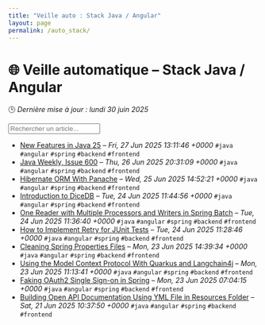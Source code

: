 ```yaml
---
title: "Veille auto : Stack Java / Angular"
layout: page
permalink: /auto_stack/
---
```


# 🌐 Veille automatique – Stack Java / Angular

🕒 *Dernière mise à jour : lundi 30 juin 2025*

<div class="search-container">
  <input type="text" id="article-search" placeholder="Rechercher un article...">
  <div class="tag-filters" id="tag-filters">
    <!-- Les filtres par tag seront générés dynamiquement -->
  </div>
</div>

- <span data-article='{"title":"New Features in Java 25","link":"https://feeds.feedblitz.com/~/920832566/0/baeldung","date":"Fri, 27 Jun 2025 13:11:46 +0000","tags":["java","angular","spring","backend","frontend"]}'>[New Features in Java 25](https://feeds.feedblitz.com/~/920832566/0/baeldung) – *Fri, 27 Jun 2025 13:11:46 +0000* `#java` `#angular` `#spring` `#backend` `#frontend`</span>
- <span data-article='{"title":"Java Weekly, Issue 600","link":"https://feeds.feedblitz.com/~/920803802/0/baeldung","date":"Thu, 26 Jun 2025 20:31:09 +0000","tags":["java","angular","spring","backend","frontend"]}'>[Java Weekly, Issue 600](https://feeds.feedblitz.com/~/920803802/0/baeldung) – *Thu, 26 Jun 2025 20:31:09 +0000* `#java` `#angular` `#spring` `#backend` `#frontend`</span>
- <span data-article='{"title":"Hibernate ORM With Panache","link":"https://feeds.feedblitz.com/~/920734664/0/baeldung","date":"Wed, 25 Jun 2025 14:52:21 +0000","tags":["java","angular","spring","backend","frontend"]}'>[Hibernate ORM With Panache](https://feeds.feedblitz.com/~/920734664/0/baeldung) – *Wed, 25 Jun 2025 14:52:21 +0000* `#java` `#angular` `#spring` `#backend` `#frontend`</span>
- <span data-article='{"title":"Introduction to DiceDB","link":"https://feeds.feedblitz.com/~/920673785/0/baeldung","date":"Tue, 24 Jun 2025 11:44:56 +0000","tags":["java","angular","spring","backend","frontend"]}'>[Introduction to DiceDB](https://feeds.feedblitz.com/~/920673785/0/baeldung) – *Tue, 24 Jun 2025 11:44:56 +0000* `#java` `#angular` `#spring` `#backend` `#frontend`</span>
- <span data-article='{"title":"One Reader with Multiple Processors and Writers in Spring Batch","link":"https://feeds.feedblitz.com/~/920673788/0/baeldung","date":"Tue, 24 Jun 2025 11:36:40 +0000","tags":["java","angular","spring","backend","frontend"]}'>[One Reader with Multiple Processors and Writers in Spring Batch](https://feeds.feedblitz.com/~/920673788/0/baeldung) – *Tue, 24 Jun 2025 11:36:40 +0000* `#java` `#angular` `#spring` `#backend` `#frontend`</span>
- <span data-article='{"title":"How to Implement Retry for JUnit Tests","link":"https://feeds.feedblitz.com/~/920673074/0/baeldung","date":"Tue, 24 Jun 2025 11:28:46 +0000","tags":["java","angular","spring","backend","frontend"]}'>[How to Implement Retry for JUnit Tests](https://feeds.feedblitz.com/~/920673074/0/baeldung) – *Tue, 24 Jun 2025 11:28:46 +0000* `#java` `#angular` `#spring` `#backend` `#frontend`</span>
- <span data-article='{"title":"Cleaning Spring Properties Files","link":"https://feeds.feedblitz.com/~/920630711/0/baeldung","date":"Mon, 23 Jun 2025 14:39:34 +0000","tags":["java","angular","spring","backend","frontend"]}'>[Cleaning Spring Properties Files](https://feeds.feedblitz.com/~/920630711/0/baeldung) – *Mon, 23 Jun 2025 14:39:34 +0000* `#java` `#angular` `#spring` `#backend` `#frontend`</span>
- <span data-article='{"title":"Using the Model Context Protocol With Quarkus and Langchain4j","link":"https://feeds.feedblitz.com/~/920621477/0/baeldung","date":"Mon, 23 Jun 2025 11:13:41 +0000","tags":["java","angular","spring","backend","frontend"]}'>[Using the Model Context Protocol With Quarkus and Langchain4j](https://feeds.feedblitz.com/~/920621477/0/baeldung) – *Mon, 23 Jun 2025 11:13:41 +0000* `#java` `#angular` `#spring` `#backend` `#frontend`</span>
- <span data-article='{"title":"Faking OAuth2 Single Sign-on in Spring","link":"https://feeds.feedblitz.com/~/920614367/0/baeldung","date":"Mon, 23 Jun 2025 07:04:15 +0000","tags":["java","angular","spring","backend","frontend"]}'>[Faking OAuth2 Single Sign-on in Spring](https://feeds.feedblitz.com/~/920614367/0/baeldung) – *Mon, 23 Jun 2025 07:04:15 +0000* `#java` `#angular` `#spring` `#backend` `#frontend`</span>
- <span data-article='{"title":"Building Open API Documentation Using YML File in Resources Folder","link":"https://feeds.feedblitz.com/~/920537708/0/baeldung","date":"Sat, 21 Jun 2025 10:37:50 +0000","tags":["java","angular","spring","backend","frontend"]}'>[Building Open API Documentation Using YML File in Resources Folder](https://feeds.feedblitz.com/~/920537708/0/baeldung) – *Sat, 21 Jun 2025 10:37:50 +0000* `#java` `#angular` `#spring` `#backend` `#frontend`</span>


<script>
document.addEventListener('DOMContentLoaded', function() {
  function filterArticles() {
    const input = document.getElementById('article-search');
    const filter = input.value.toLowerCase();
    const items = document.getElementsByTagName('li');
    
    for (let i = 0; i < items.length; i++) {
      const item = items[i];
      const text = item.textContent.toLowerCase();
      if (text.indexOf(filter) > -1) {
        item.style.display = "";
      } else {
        item.style.display = "none";
      }
    }
  }

  // Extraction de tous les tags présents dans les articles
  const tagElements = document.querySelectorAll('code');
  const tags = new Set();
  
  tagElements.forEach(el => {
    if (el.textContent.startsWith('#')) {
      tags.add(el.textContent.substring(1));
    }
  });
  
  // Génération des filtres par tag
  const tagFiltersContainer = document.getElementById('tag-filters');
  if (tagFiltersContainer) {
    tags.forEach(tag => {
      const tagBtn = document.createElement('button');
      tagBtn.className = 'tag-filter-btn';
      tagBtn.textContent = '#' + tag;
      tagBtn.onclick = function() {
        document.getElementById('article-search').value = tag;
        filterArticles();
      };
      tagFiltersContainer.appendChild(tagBtn);
    });
  }
  
  // Attacher l'événement de filtrage au champ de recherche
  const searchInput = document.getElementById('article-search');
  if (searchInput) {
    searchInput.addEventListener('input', filterArticles);
  }
});
</script>